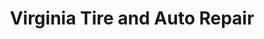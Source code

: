 ---
title: "Virginia Tire and Auto Repair"
url: /cedar-bluff/virginia-tire-and-auto-repair/
shop: car repair
---